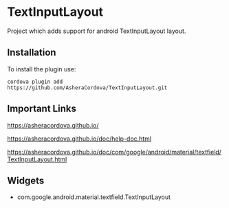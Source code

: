 # TextInputLayout
Project which adds support for android TextInputLayout layout.

## Installation
To install the plugin use:

```
cordova plugin add https://github.com/AsheraCordova/TextInputLayout.git
```

## Important Links
https://asheracordova.github.io/

https://asheracordova.github.io/doc/help-doc.html

https://asheracordova.github.io/doc/com/google/android/material/textfield/TextInputLayout.html

## Widgets
* com.google.android.material.textfield.TextInputLayout
